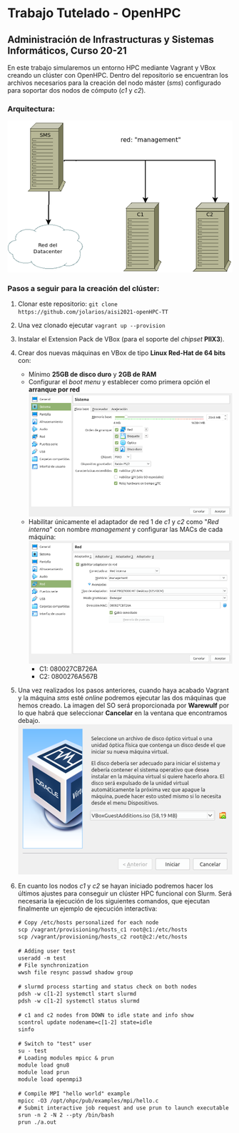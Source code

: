 # Trabajo Tutelado - OpenHPC
## Administración de Infrastructuras y Sistemas Informáticos, Curso 20-21
En este trabajo simularemos un entorno HPC mediante Vagrant y VBox creando un clúster con OpenHPC. Dentro del repositorio se encuentran los archivos necesarios para la creación del nodo máster (*sms*) configurado para soportar dos nodos de cómputo (*c1* y *c2*). 

### Arquitectura:
![arquitectura](https://github.com/jolarios/aisi2021-openHPC-TT/raw/main/img/arquitectura.png)

### Pasos a seguir para la creación del clúster:

1. Clonar este repositorio: ```git clone https://github.com/jolarios/aisi2021-openHPC-TT```
2. Una vez clonado ejecutar ```vagrant up --provision```
3. Instalar el Extension Pack de VBox (para el soporte del *chipset* **PIIX3**).
4. Crear dos nuevas máquinas en VBox de tipo **Linux Red-Hat de 64 bits** con:
    - Mínimo **25GB de disco duro** y **2GB de RAM**
    - Configurar el *boot menu* y establecer como primera opción el **arranque por red**
    ![vbox2](https://github.com/jolarios/aisi2021-openHPC-TT/raw/main/img/vbox2.png)
    - Habilitar únicamente el adaptador de red 1 de *c1* y *c2* como "*Red interna*" con nombre *management* y configurar las MACs de cada máquina:
    ![vbox3](https://github.com/jolarios/aisi2021-openHPC-TT/raw/main/img/vbox3.png)
        - C1: 080027CB726A
        - C2: 0800276A567B
5. Una vez realizados los pasos anteriores, cuando haya acabado Vagrant y la máquina *sms* esté *online* podremos ejecutar las dos máquinas que hemos creado. La imagen del SO será proporcionada por **Warewulf** por lo que habrá que seleccionar **Cancelar** en la ventana que encontramos debajo.
![img](https://github.com/jolarios/aisi2021-openHPC-TT/raw/main/img/vbox4.png)

6. En cuanto los nodos *c1* y *c2* se hayan iniciado podremos hacer los últimos ajustes para conseguir un clúster HPC funcional con Slurm. Será necesaria la ejecución de los siguientes comandos, que ejecutan finalmente un ejemplo de ejecución interactiva:
    ```shell
    # Copy /etc/hosts personalized for each node 
	scp /vagrant/provisioning/hosts_c1 root@c1:/etc/hosts
	scp /vagrant/provisioning/hosts_c2 root@c2:/etc/hosts
	
	# Adding user test
	useradd -m test
	# File synchronization
	wwsh file resync passwd shadow group
	
	# slurmd process starting and status check on both nodes
	pdsh -w c[1-2] systemctl start slurmd
	pdsh -w c[1-2] systemctl status slurmd
	
	# c1 and c2 nodes from DOWN to idle state and info show
	scontrol update nodename=c[1-2] state=idle
	sinfo
	
	# Switch to "test" user
	su - test
	# Loading modules mpicc & prun
	module load gnu8
	module load prun
	module load openmpi3
	
	# Compile MPI "hello world" example
	mpicc -O3 /opt/ohpc/pub/examples/mpi/hello.c
	# Submit interactive job request and use prun to launch executable
	srun -n 2 -N 2 --pty /bin/bash
	prun ./a.out
    ```

